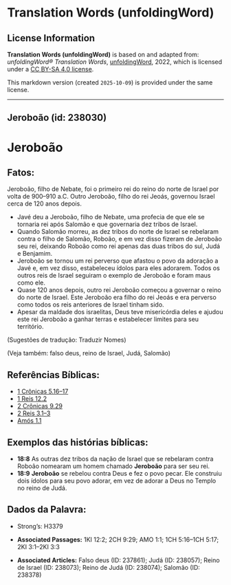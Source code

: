# Translation Words (unfoldingWord)

## License Information

**Translation Words (unfoldingWord)** is based on and adapted from: _unfoldingWord® Translation Words_, [unfoldingWord](https://unfoldingword.org/utw), 2022, which is licensed under a [CC BY-SA 4.0 license](https://creativecommons.org/licenses/by-sa/4.0/legalcode.en).

This markdown version (created `2025-10-09`) is provided under the same license.



--------------------------------

## Jeroboão (id: 238030)

Jeroboão
========

Fatos:
------

Jeroboão, filho de Nebate, foi o primeiro rei do reino do norte de Israel por volta de 900–910 a.C. Outro Jeroboão, filho do rei Jeoás, governou Israel cerca de 120 anos depois.

* Javé deu a Jeroboão, filho de Nebate, uma profecia de que ele se tornaria rei após Salomão e que governaria dez tribos de Israel.
* Quando Salomão morreu, as dez tribos do norte de Israel se rebelaram contra o filho de Salomão, Roboão, e em vez disso fizeram de Jeroboão seu rei, deixando Roboão como rei apenas das duas tribos do sul, Judá e Benjamim.
* Jeroboão se tornou um rei perverso que afastou o povo da adoração a Javé e, em vez disso, estabeleceu ídolos para eles adorarem. Todos os outros reis de Israel seguiram o exemplo de Jeroboão e foram maus como ele.
* Quase 120 anos depois, outro rei Jeroboão começou a governar o reino do norte de Israel. Este Jeroboão era filho do rei Jeoás e era perverso como todos os reis anteriores de Israel tinham sido.
* Apesar da maldade dos israelitas, Deus teve misericórdia deles e ajudou este rei Jeroboão a ganhar terras e estabelecer limites para seu território.

(Sugestões de tradução: Traduzir Nomes)

(Veja também: falso deus, reino de Israel, Judá, Salomão)

Referências Bíblicas:
---------------------

* [1 Crônicas 5\.16–17](https://ref.ly/1Chr5:16-1Chr5:17)
* [1 Reis 12\.2](https://ref.ly/1Kgs12:2)
* [2 Crônicas 9\.29](https://ref.ly/2Chr9:29)
* [2 Reis 3\.1–3](https://ref.ly/2Kgs3:1-2Kgs3:3)
* [Amós 1\.1](https://ref.ly/Amos1:1)

Exemplos das histórias bíblicas:
--------------------------------

* **18:8** As outras dez tribos da nação de Israel que se rebelaram contra Roboão nomearam um homem chamado **Jeroboão** para ser seu rei.
* **18:9** **Jeroboão** se rebelou contra Deus e fez o povo pecar. Ele construiu dois ídolos para seu povo adorar, em vez de adorar a Deus no Templo no reino de Judá.

Dados da Palavra:
-----------------

* Strong’s: H3379

* **Associated Passages:** 1KI 12:2; 2CH 9:29; AMO 1:1; 1CH 5:16–1CH 5:17; 2KI 3:1–2KI 3:3
* **Associated Articles:** Falso deus (ID: 237861); Judá (ID: 238057); Reino de Israel (ID: 238073); Reino de Judá (ID: 238074); Salomão (ID: 238378)


